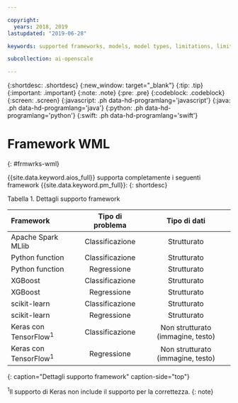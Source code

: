 ```yaml
---

copyright:
  years: 2018, 2019
lastupdated: "2019-06-28"

keywords: supported frameworks, models, model types, limitations, limits

subcollection: ai-openscale

---
```


{:shortdesc: .shortdesc}
{:new_window: target="_blank"}
{:tip: .tip}
{:important: .important}
{:note: .note}
{:pre: .pre}
{:codeblock: .codeblock}
{:screen: .screen}
{:javascript: .ph data-hd-programlang='javascript'}
{:java: .ph data-hd-programlang='java'}
{:python: .ph data-hd-programlang='python'}
{:swift: .ph data-hd-programlang='swift'}

# Framework WML
{: #frmwrks-wml}

{{site.data.keyword.aios_full}} supporta completamente i seguenti framework {{site.data.keyword.pm_full}}: 
{: shortdesc}

Tabella 1. Dettagli supporto framework

| Framework | Tipo di problema | Tipo di dati |
|:---|:---:|:---:|
| Apache Spark MLlib | Classificazione | Strutturato |
| Python function | Classificazione | Strutturato |
| Python function | Regressione | Strutturato |
| XGBoost | Classificazione | Strutturato |
| XGBoost | Regressione | Strutturato |
| scikit-learn | Classificazione | Strutturato |
| scikit-learn | Regressione | Strutturato |
| Keras con TensorFlow<sup>1</sup> | Classificazione | Non strutturato (immagine, testo) |
| Keras con TensorFlow<sup>1</sup> | Regressione | Non strutturato (immagine, testo) |
{: caption="Dettagli supporto framework" caption-side="top"}

<sup>1</sup>Il supporto di Keras non include il supporto per la correttezza.
{: note}



